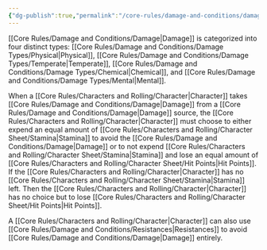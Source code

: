 ```yaml
---
{"dg-publish":true,"permalink":"/core-rules/damage-and-conditions/damage/"}
---
```


[[Core Rules/Damage and Conditions/Damage\|Damage]] is categorized into four distinct types: [[Core Rules/Damage and Conditions/Damage Types/Physical\|Physical]], [[Core Rules/Damage and Conditions/Damage Types/Temperate\|Temperate]], [[Core Rules/Damage and Conditions/Damage Types/Chemical\|Chemical]], and [[Core Rules/Damage and Conditions/Damage Types/Mental\|Mental]]. 

When a [[Core Rules/Characters and Rolling/Character\|Character]] takes [[Core Rules/Damage and Conditions/Damage\|Damage]] from a [[Core Rules/Damage and Conditions/Damage\|Damage]] source, the [[Core Rules/Characters and Rolling/Character\|Character]] must choose to either expend an equal amount of [[Core Rules/Characters and Rolling/Character Sheet/Stamina\|Stamina]] to avoid the [[Core Rules/Damage and Conditions/Damage\|Damage]] or to not expend [[Core Rules/Characters and Rolling/Character Sheet/Stamina\|Stamina]] and lose an equal amount of [[Core Rules/Characters and Rolling/Character Sheet/Hit Points\|Hit Points]]. If the [[Core Rules/Characters and Rolling/Character\|Character]] has no [[Core Rules/Characters and Rolling/Character Sheet/Stamina\|Stamina]] left. Then the [[Core Rules/Characters and Rolling/Character\|Character]] has no choice but to lose [[Core Rules/Characters and Rolling/Character Sheet/Hit Points\|Hit Points]].

A [[Core Rules/Characters and Rolling/Character\|Character]] can also use [[Core Rules/Damage and Conditions/Resistances\|Resistances]] to avoid [[Core Rules/Damage and Conditions/Damage\|Damage]] entirely.